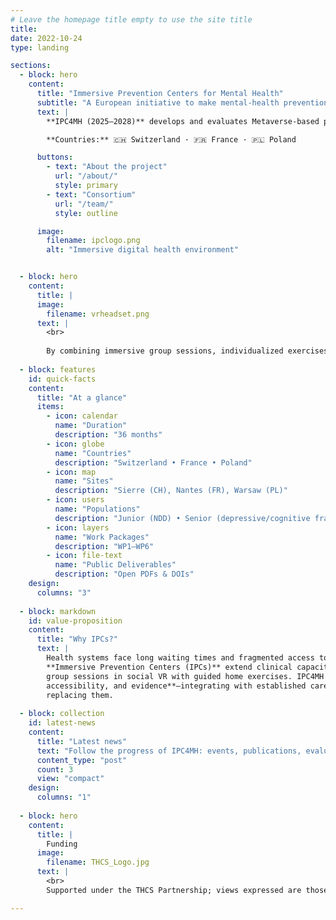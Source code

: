 ```yaml
---
# Leave the homepage title empty to use the site title
title: 
date: 2022-10-24
type: landing

sections:
  - block: hero
    content:
      title: "Immersive Prevention Centers for Mental Health"
      subtitle: "A European initiative to make mental-health prevention immersive, accessible, and clinically validated."
      text: |
        **IPC4MH (2025–2028)** develops and evaluates Metaverse-based prevention centers for mental health, combining **XR/MR**, **AI-driven behavioral analysis**, and **clinical co-design**.

        **Countries:** 🇨🇭 Switzerland · 🇫🇷 France · 🇵🇱 Poland  

      buttons:
        - text: "About the project"
          url: "/about/"
          style: primary
        - text: "Consortium"
          url: "/team/"
          style: outline

      image:
        filename: ipclogo.png
        alt: "Immersive digital health environment"


  - block: hero
    content:
      title: |
      image:
        filename: vrheadset.png
      text: |
        <br>
        
        By combining immersive group sessions, individualized exercises, and interoperable digital infrastructures, IPC4MH seeks to **extend clinical capacity**, **improve accessibility** for vulnerable populations, and **generate robust evidence** on acceptability, usability, and clinical impact across multiple European contexts.
        
  - block: features
    id: quick-facts
    content:
      title: "At a glance"
      items:
        - icon: calendar
          name: "Duration"
          description: "36 months"
        - icon: globe
          name: "Countries"
          description: "Switzerland • France • Poland"
        - icon: map
          name: "Sites"
          description: "Sierre (CH), Nantes (FR), Warsaw (PL)"
        - icon: users
          name: "Populations"
          description: "Junior (NDD) • Senior (depressive/cognitive frailty)"
        - icon: layers
          name: "Work Packages"
          description: "WP1–WP6"
        - icon: file-text
          name: "Public Deliverables"
          description: "Open PDFs & DOIs"
    design:
      columns: "3"
      
  - block: markdown
    id: value-proposition
    content:
      title: "Why IPCs?"
      text: |
        Health systems face long waiting times and fragmented access to mental-health services.
        **Immersive Prevention Centers (IPCs)** extend clinical capacity by combining supervised
        group sessions in social VR with guided home exercises. IPC4MH focuses on **safety,
        accessibility, and evidence**—integrating with established care pathways rather than
        replacing them.
    
  - block: collection
    id: latest-news
    content:
      title: "Latest news"
      text: "Follow the progress of IPC4MH: events, publications, evaluations."
      content_type: "post"
      count: 3
      view: "compact"
    design:
      columns: "1"  
	
  - block: hero
    content:
      title: |
        Funding
      image:
        filename: THCS_Logo.jpg
      text: |
        <br>
        Supported under the THCS Partnership; views expressed are those of the authors.

---
```


